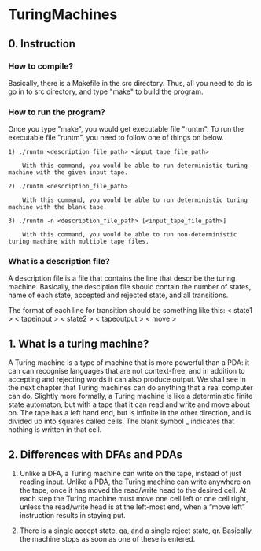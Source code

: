 # TuringMachines

## 0. Instruction

### How to compile?

Basically, there is a Makefile in the src directory.
Thus, all you need to do is go in to src directory, and type "make" to build the program.

### How to run the program?

Once you type "make", you would get executable file "runtm".
To run the executable file "runtm", you need to follow one of things on below.

    1) ./runtm <description_file_path> <input_tape_file_path>

        With this command, you would be able to run deterministic turing machine with the given input tape.

    2) ./runtm <description_file_path>

        With this command, you would be able to run deterministic turing machine with the blank tape.

    3) ./runtm -n <description_file_path> [<input_tape_file_path>]

        With this command, you would be able to run non-deterministic turing machine with multiple tape files.


### What is a description file?

A description file is a file that contains the line that describe the turing machine.
Basically, the desciption file should contain the number of states, name of each state, accepted and rejected state, and all transitions.

The format of each line for transition should be something like this:
    < state1 > < tapeinput > < state2 > < tapeoutput > < move >


## 1. What is a turing machine?

A Turing machine is a type of machine that is more powerful than a PDA: it
can can recognise languages that are not context-free, and in addition to accepting
and rejecting words it can also produce output. We shall see in the next chapter
that Turing machines can do anything that a real computer can do.
Slightly more formally, a Turing machine is like a deterministic finite state
automaton, but with a tape that it can read and write and move about on. The
tape has a left hand end, but is infinite in the other direction, and is divided up
into squares called cells. The blank symbol _ indicates that nothing is written in
that cell.


## 2. Differences with DFAs and PDAs

1) Unlike a DFA, a Turing machine can write on the tape, instead of just reading
input.
Unlike a PDA, the Turing machine can write anywhere on the tape, once it
has moved the read/write head to the desired cell. At each step the Turing
machine must move one cell left or one cell right, unless the read/write head
is at the left-most end, when a “move left” instruction results in staying put.

2) There is a single accept state, qa, and a single reject state, qr. Basically, the machine
stops as soon as one of these is entered.

